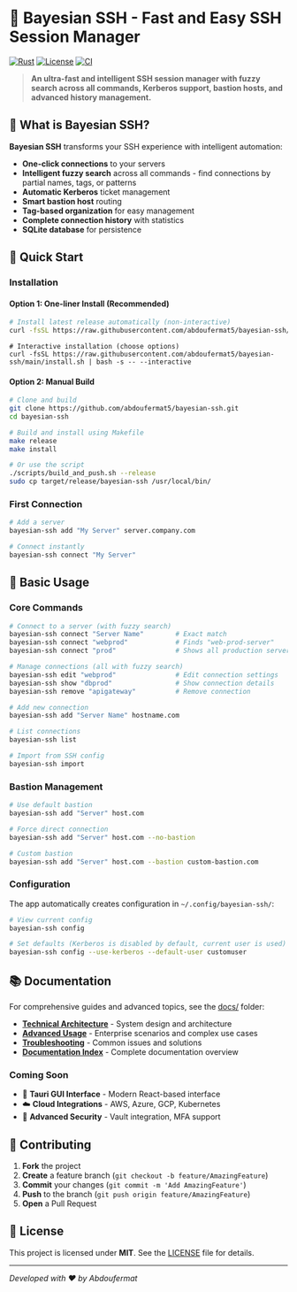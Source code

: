 # 🚀 Bayesian SSH - Fast and Easy SSH Session Manager

[![Rust](https://img.shields.io/badge/Rust-1.70+-blue.svg)](https://rustup.rs/)
[![License](https://img.shields.io/badge/License-MIT-green.svg)](LICENSE)
[![CI](https://github.com/abdoufermat5/bayesian-ssh/workflows/CI/badge.svg)](https://github.com/abdoufermat5/bayesian-ssh/actions/workflows/ci.yml)

> **An ultra-fast and intelligent SSH session manager with fuzzy search across all commands, Kerberos support, bastion hosts, and advanced history management.**

## 🎯 What is Bayesian SSH?

**Bayesian SSH** transforms your SSH experience with intelligent automation:

- **One-click connections** to your servers
- **Intelligent fuzzy search** across all commands - find connections by partial names, tags, or patterns
- **Automatic Kerberos** ticket management
- **Smart bastion host** routing
- **Tag-based organization** for easy management
- **Complete connection history** with statistics
- **SQLite database** for persistence

## 🚀 Quick Start

### Installation

#### Option 1: One-liner Install (Recommended)
```bash
# Install latest release automatically (non-interactive)
curl -fsSL https://raw.githubusercontent.com/abdoufermat5/bayesian-ssh/main/install.sh | bash
```

```
# Interactive installation (choose options)
curl -fsSL https://raw.githubusercontent.com/abdoufermat5/bayesian-ssh/main/install.sh | bash -s -- --interactive
```

#### Option 2: Manual Build
```bash
# Clone and build
git clone https://github.com/abdoufermat5/bayesian-ssh.git
cd bayesian-ssh

# Build and install using Makefile
make release
make install

# Or use the script
./scripts/build_and_push.sh --release
sudo cp target/release/bayesian-ssh /usr/local/bin/
```

### First Connection
```bash
# Add a server
bayesian-ssh add "My Server" server.company.com

# Connect instantly
bayesian-ssh connect "My Server"
```

## 📖 Basic Usage

### Core Commands
```bash
# Connect to a server (with fuzzy search)
bayesian-ssh connect "Server Name"        # Exact match
bayesian-ssh connect "webprod"            # Finds "web-prod-server"
bayesian-ssh connect "prod"               # Shows all production servers

# Manage connections (all with fuzzy search)
bayesian-ssh edit "webprod"               # Edit connection settings
bayesian-ssh show "dbprod"                # Show connection details
bayesian-ssh remove "apigateway"          # Remove connection

# Add new connection
bayesian-ssh add "Server Name" hostname.com

# List connections
bayesian-ssh list

# Import from SSH config
bayesian-ssh import
```

### Bastion Management
```bash
# Use default bastion
bayesian-ssh add "Server" host.com

# Force direct connection
bayesian-ssh add "Server" host.com --no-bastion

# Custom bastion
bayesian-ssh add "Server" host.com --bastion custom-bastion.com
```


### Configuration

The app automatically creates configuration in `~/.config/bayesian-ssh/`:

```bash
# View current config
bayesian-ssh config

# Set defaults (Kerberos is disabled by default, current user is used)
bayesian-ssh config --use-kerberos --default-user customuser
```

## 📚 Documentation

For comprehensive guides and advanced topics, see the [docs/](docs/) folder:

- **[Technical Architecture](docs/technical-architecture.md)** - System design and architecture
- **[Advanced Usage](docs/advanced-usage.md)** - Enterprise scenarios and complex use cases  
- **[Troubleshooting](docs/troubleshooting.md)** - Common issues and solutions
- **[Documentation Index](docs/README.md)** - Complete documentation overview


### Coming Soon
- 🎨 **Tauri GUI Interface** - Modern React-based interface
- ☁️ **Cloud Integrations** - AWS, Azure, GCP, Kubernetes
- 🔐 **Advanced Security** - Vault integration, MFA support

## 🤝 Contributing

1. **Fork** the project
2. **Create** a feature branch (`git checkout -b feature/AmazingFeature`)
3. **Commit** your changes (`git commit -m 'Add AmazingFeature'`)
4. **Push** to the branch (`git push origin feature/AmazingFeature`)
5. **Open** a Pull Request

## 📄 License

This project is licensed under **MIT**. See the [LICENSE](LICENSE) file for details.

---


*Developed with ❤️ by Abdoufermat*
